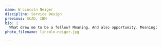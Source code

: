 ```yaml
---
name: W Lincoln Neiger
discipline: Service Design
previous: SCAD, IBM
bio: |
  What drew me to be a fellow? Meaning. And also opportunity. Meaning: in the sense that I am contributing to something explicitly imperative and much larger than myself. Opportunity: in the sense that I get to explore design’s relationship within government, where I believe there is a natural compatibility… That’s pretty awesome.
photo_filename: lincoln-neiger.jpg

---
```

